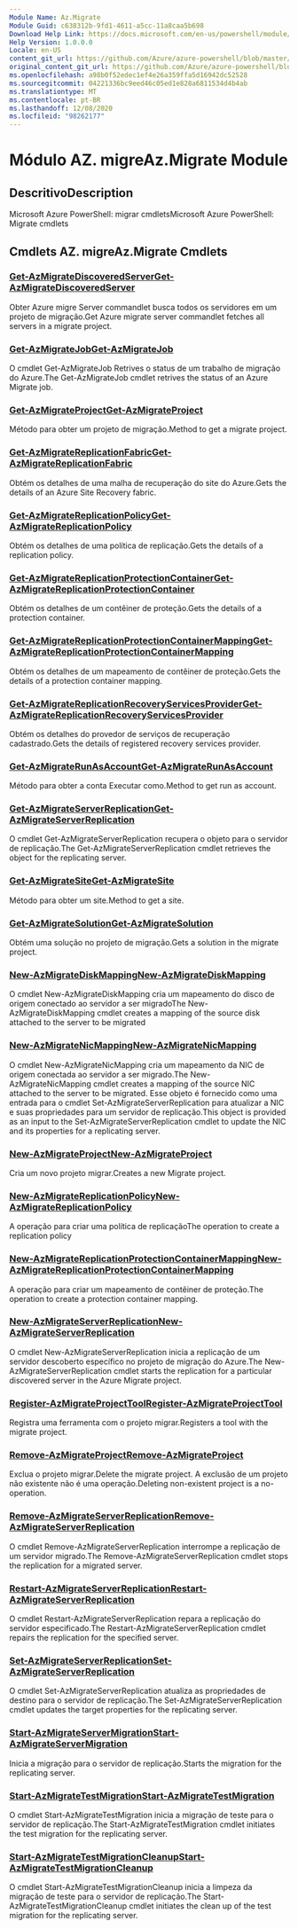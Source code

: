 ```yaml
---
Module Name: Az.Migrate
Module Guid: c638312b-9fd1-4611-a5cc-11a8caa5b698
Download Help Link: https://docs.microsoft.com/en-us/powershell/module/az.migrate
Help Version: 1.0.0.0
Locale: en-US
content_git_url: https://github.com/Azure/azure-powershell/blob/master/src/Migrate/help/Az.Migrate.md
original_content_git_url: https://github.com/Azure/azure-powershell/blob/master/src/Migrate/help/Az.Migrate.md
ms.openlocfilehash: a98b0f52edec1ef4e26a359ffa5d16942dc52528
ms.sourcegitcommit: 04221336bc9eed46c05ed1e828a6811534d4b4ab
ms.translationtype: MT
ms.contentlocale: pt-BR
ms.lasthandoff: 12/08/2020
ms.locfileid: "98262177"
---
```

# <span data-ttu-id="711cf-101">Módulo AZ. migre</span><span class="sxs-lookup"><span data-stu-id="711cf-101">Az.Migrate Module</span></span>
## <span data-ttu-id="711cf-102">Descritivo</span><span class="sxs-lookup"><span data-stu-id="711cf-102">Description</span></span>
<span data-ttu-id="711cf-103">Microsoft Azure PowerShell: migrar cmdlets</span><span class="sxs-lookup"><span data-stu-id="711cf-103">Microsoft Azure PowerShell: Migrate cmdlets</span></span>

## <span data-ttu-id="711cf-104">Cmdlets AZ. migre</span><span class="sxs-lookup"><span data-stu-id="711cf-104">Az.Migrate Cmdlets</span></span>
### [<span data-ttu-id="711cf-105">Get-AzMigrateDiscoveredServer</span><span class="sxs-lookup"><span data-stu-id="711cf-105">Get-AzMigrateDiscoveredServer</span></span>](Get-AzMigrateDiscoveredServer.md)
<span data-ttu-id="711cf-106">Obter Azure migre Server commandlet busca todos os servidores em um projeto de migração.</span><span class="sxs-lookup"><span data-stu-id="711cf-106">Get Azure migrate server commandlet fetches all servers in a migrate project.</span></span>

### [<span data-ttu-id="711cf-107">Get-AzMigrateJob</span><span class="sxs-lookup"><span data-stu-id="711cf-107">Get-AzMigrateJob</span></span>](Get-AzMigrateJob.md)
<span data-ttu-id="711cf-108">O cmdlet Get-AzMigrateJob Retrives o status de um trabalho de migração do Azure.</span><span class="sxs-lookup"><span data-stu-id="711cf-108">The Get-AzMigrateJob cmdlet retrives the status of an Azure Migrate job.</span></span>

### [<span data-ttu-id="711cf-109">Get-AzMigrateProject</span><span class="sxs-lookup"><span data-stu-id="711cf-109">Get-AzMigrateProject</span></span>](Get-AzMigrateProject.md)
<span data-ttu-id="711cf-110">Método para obter um projeto de migração.</span><span class="sxs-lookup"><span data-stu-id="711cf-110">Method to get a migrate project.</span></span>

### [<span data-ttu-id="711cf-111">Get-AzMigrateReplicationFabric</span><span class="sxs-lookup"><span data-stu-id="711cf-111">Get-AzMigrateReplicationFabric</span></span>](Get-AzMigrateReplicationFabric.md)
<span data-ttu-id="711cf-112">Obtém os detalhes de uma malha de recuperação do site do Azure.</span><span class="sxs-lookup"><span data-stu-id="711cf-112">Gets the details of an Azure Site Recovery fabric.</span></span>

### [<span data-ttu-id="711cf-113">Get-AzMigrateReplicationPolicy</span><span class="sxs-lookup"><span data-stu-id="711cf-113">Get-AzMigrateReplicationPolicy</span></span>](Get-AzMigrateReplicationPolicy.md)
<span data-ttu-id="711cf-114">Obtém os detalhes de uma política de replicação.</span><span class="sxs-lookup"><span data-stu-id="711cf-114">Gets the details of a replication policy.</span></span>

### [<span data-ttu-id="711cf-115">Get-AzMigrateReplicationProtectionContainer</span><span class="sxs-lookup"><span data-stu-id="711cf-115">Get-AzMigrateReplicationProtectionContainer</span></span>](Get-AzMigrateReplicationProtectionContainer.md)
<span data-ttu-id="711cf-116">Obtém os detalhes de um contêiner de proteção.</span><span class="sxs-lookup"><span data-stu-id="711cf-116">Gets the details of a protection container.</span></span>

### [<span data-ttu-id="711cf-117">Get-AzMigrateReplicationProtectionContainerMapping</span><span class="sxs-lookup"><span data-stu-id="711cf-117">Get-AzMigrateReplicationProtectionContainerMapping</span></span>](Get-AzMigrateReplicationProtectionContainerMapping.md)
<span data-ttu-id="711cf-118">Obtém os detalhes de um mapeamento de contêiner de proteção.</span><span class="sxs-lookup"><span data-stu-id="711cf-118">Gets the details of a protection container mapping.</span></span>

### [<span data-ttu-id="711cf-119">Get-AzMigrateReplicationRecoveryServicesProvider</span><span class="sxs-lookup"><span data-stu-id="711cf-119">Get-AzMigrateReplicationRecoveryServicesProvider</span></span>](Get-AzMigrateReplicationRecoveryServicesProvider.md)
<span data-ttu-id="711cf-120">Obtém os detalhes do provedor de serviços de recuperação cadastrado.</span><span class="sxs-lookup"><span data-stu-id="711cf-120">Gets the details of registered recovery services provider.</span></span>

### [<span data-ttu-id="711cf-121">Get-AzMigrateRunAsAccount</span><span class="sxs-lookup"><span data-stu-id="711cf-121">Get-AzMigrateRunAsAccount</span></span>](Get-AzMigrateRunAsAccount.md)
<span data-ttu-id="711cf-122">Método para obter a conta Executar como.</span><span class="sxs-lookup"><span data-stu-id="711cf-122">Method to get run as account.</span></span>

### [<span data-ttu-id="711cf-123">Get-AzMigrateServerReplication</span><span class="sxs-lookup"><span data-stu-id="711cf-123">Get-AzMigrateServerReplication</span></span>](Get-AzMigrateServerReplication.md)
<span data-ttu-id="711cf-124">O cmdlet Get-AzMigrateServerReplication recupera o objeto para o servidor de replicação.</span><span class="sxs-lookup"><span data-stu-id="711cf-124">The Get-AzMigrateServerReplication cmdlet retrieves the object for the replicating server.</span></span>

### [<span data-ttu-id="711cf-125">Get-AzMigrateSite</span><span class="sxs-lookup"><span data-stu-id="711cf-125">Get-AzMigrateSite</span></span>](Get-AzMigrateSite.md)
<span data-ttu-id="711cf-126">Método para obter um site.</span><span class="sxs-lookup"><span data-stu-id="711cf-126">Method to get a site.</span></span>

### [<span data-ttu-id="711cf-127">Get-AzMigrateSolution</span><span class="sxs-lookup"><span data-stu-id="711cf-127">Get-AzMigrateSolution</span></span>](Get-AzMigrateSolution.md)
<span data-ttu-id="711cf-128">Obtém uma solução no projeto de migração.</span><span class="sxs-lookup"><span data-stu-id="711cf-128">Gets a solution in the migrate project.</span></span>

### [<span data-ttu-id="711cf-129">New-AzMigrateDiskMapping</span><span class="sxs-lookup"><span data-stu-id="711cf-129">New-AzMigrateDiskMapping</span></span>](New-AzMigrateDiskMapping.md)
<span data-ttu-id="711cf-130">O cmdlet New-AzMigrateDiskMapping cria um mapeamento do disco de origem conectado ao servidor a ser migrado</span><span class="sxs-lookup"><span data-stu-id="711cf-130">The New-AzMigrateDiskMapping cmdlet creates a mapping of the source disk attached to the server to be migrated</span></span>

### [<span data-ttu-id="711cf-131">New-AzMigrateNicMapping</span><span class="sxs-lookup"><span data-stu-id="711cf-131">New-AzMigrateNicMapping</span></span>](New-AzMigrateNicMapping.md)
<span data-ttu-id="711cf-132">O cmdlet New-AzMigrateNicMapping cria um mapeamento da NIC de origem conectada ao servidor a ser migrado.</span><span class="sxs-lookup"><span data-stu-id="711cf-132">The New-AzMigrateNicMapping cmdlet creates a mapping of the source NIC attached to the server to be migrated.</span></span>
<span data-ttu-id="711cf-133">Esse objeto é fornecido como uma entrada para o cmdlet Set-AzMigrateServerReplication para atualizar a NIC e suas propriedades para um servidor de replicação.</span><span class="sxs-lookup"><span data-stu-id="711cf-133">This object is provided as an input to the Set-AzMigrateServerReplication cmdlet to update the NIC and its properties for a replicating server.</span></span>

### [<span data-ttu-id="711cf-134">New-AzMigrateProject</span><span class="sxs-lookup"><span data-stu-id="711cf-134">New-AzMigrateProject</span></span>](New-AzMigrateProject.md)
<span data-ttu-id="711cf-135">Cria um novo projeto migrar.</span><span class="sxs-lookup"><span data-stu-id="711cf-135">Creates a new Migrate project.</span></span>

### [<span data-ttu-id="711cf-136">New-AzMigrateReplicationPolicy</span><span class="sxs-lookup"><span data-stu-id="711cf-136">New-AzMigrateReplicationPolicy</span></span>](New-AzMigrateReplicationPolicy.md)
<span data-ttu-id="711cf-137">A operação para criar uma política de replicação</span><span class="sxs-lookup"><span data-stu-id="711cf-137">The operation to create a replication policy</span></span>

### [<span data-ttu-id="711cf-138">New-AzMigrateReplicationProtectionContainerMapping</span><span class="sxs-lookup"><span data-stu-id="711cf-138">New-AzMigrateReplicationProtectionContainerMapping</span></span>](New-AzMigrateReplicationProtectionContainerMapping.md)
<span data-ttu-id="711cf-139">A operação para criar um mapeamento de contêiner de proteção.</span><span class="sxs-lookup"><span data-stu-id="711cf-139">The operation to create a protection container mapping.</span></span>

### [<span data-ttu-id="711cf-140">New-AzMigrateServerReplication</span><span class="sxs-lookup"><span data-stu-id="711cf-140">New-AzMigrateServerReplication</span></span>](New-AzMigrateServerReplication.md)
<span data-ttu-id="711cf-141">O cmdlet New-AzMigrateServerReplication inicia a replicação de um servidor descoberto específico no projeto de migração do Azure.</span><span class="sxs-lookup"><span data-stu-id="711cf-141">The New-AzMigrateServerReplication cmdlet starts the replication for a particular discovered server in the Azure Migrate project.</span></span>

### [<span data-ttu-id="711cf-142">Register-AzMigrateProjectTool</span><span class="sxs-lookup"><span data-stu-id="711cf-142">Register-AzMigrateProjectTool</span></span>](Register-AzMigrateProjectTool.md)
<span data-ttu-id="711cf-143">Registra uma ferramenta com o projeto migrar.</span><span class="sxs-lookup"><span data-stu-id="711cf-143">Registers a tool with the migrate project.</span></span>

### [<span data-ttu-id="711cf-144">Remove-AzMigrateProject</span><span class="sxs-lookup"><span data-stu-id="711cf-144">Remove-AzMigrateProject</span></span>](Remove-AzMigrateProject.md)
<span data-ttu-id="711cf-145">Exclua o projeto migrar.</span><span class="sxs-lookup"><span data-stu-id="711cf-145">Delete the migrate project.</span></span>
<span data-ttu-id="711cf-146">A exclusão de um projeto não existente não é uma operação.</span><span class="sxs-lookup"><span data-stu-id="711cf-146">Deleting non-existent project is a no-operation.</span></span>

### [<span data-ttu-id="711cf-147">Remove-AzMigrateServerReplication</span><span class="sxs-lookup"><span data-stu-id="711cf-147">Remove-AzMigrateServerReplication</span></span>](Remove-AzMigrateServerReplication.md)
<span data-ttu-id="711cf-148">O cmdlet Remove-AzMigrateServerReplication interrompe a replicação de um servidor migrado.</span><span class="sxs-lookup"><span data-stu-id="711cf-148">The Remove-AzMigrateServerReplication cmdlet stops the replication for a migrated server.</span></span>

### [<span data-ttu-id="711cf-149">Restart-AzMigrateServerReplication</span><span class="sxs-lookup"><span data-stu-id="711cf-149">Restart-AzMigrateServerReplication</span></span>](Restart-AzMigrateServerReplication.md)
<span data-ttu-id="711cf-150">O cmdlet Restart-AzMigrateServerReplication repara a replicação do servidor especificado.</span><span class="sxs-lookup"><span data-stu-id="711cf-150">The Restart-AzMigrateServerReplication cmdlet repairs the replication for the specified server.</span></span>

### [<span data-ttu-id="711cf-151">Set-AzMigrateServerReplication</span><span class="sxs-lookup"><span data-stu-id="711cf-151">Set-AzMigrateServerReplication</span></span>](Set-AzMigrateServerReplication.md)
<span data-ttu-id="711cf-152">O cmdlet Set-AzMigrateServerReplication atualiza as propriedades de destino para o servidor de replicação.</span><span class="sxs-lookup"><span data-stu-id="711cf-152">The Set-AzMigrateServerReplication cmdlet updates the target properties for the replicating server.</span></span>

### [<span data-ttu-id="711cf-153">Start-AzMigrateServerMigration</span><span class="sxs-lookup"><span data-stu-id="711cf-153">Start-AzMigrateServerMigration</span></span>](Start-AzMigrateServerMigration.md)
<span data-ttu-id="711cf-154">Inicia a migração para o servidor de replicação.</span><span class="sxs-lookup"><span data-stu-id="711cf-154">Starts the migration for the replicating server.</span></span>

### [<span data-ttu-id="711cf-155">Start-AzMigrateTestMigration</span><span class="sxs-lookup"><span data-stu-id="711cf-155">Start-AzMigrateTestMigration</span></span>](Start-AzMigrateTestMigration.md)
<span data-ttu-id="711cf-156">O cmdlet Start-AzMigrateTestMigration inicia a migração de teste para o servidor de replicação.</span><span class="sxs-lookup"><span data-stu-id="711cf-156">The Start-AzMigrateTestMigration cmdlet initiates the test migration for the replicating server.</span></span>

### [<span data-ttu-id="711cf-157">Start-AzMigrateTestMigrationCleanup</span><span class="sxs-lookup"><span data-stu-id="711cf-157">Start-AzMigrateTestMigrationCleanup</span></span>](Start-AzMigrateTestMigrationCleanup.md)
<span data-ttu-id="711cf-158">O cmdlet Start-AzMigrateTestMigrationCleanup inicia a limpeza da migração de teste para o servidor de replicação.</span><span class="sxs-lookup"><span data-stu-id="711cf-158">The Start-AzMigrateTestMigrationCleanup cmdlet initiates the clean up of the test migration for the replicating server.</span></span>

